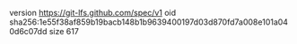 version https://git-lfs.github.com/spec/v1
oid sha256:1e55f38af859b19bacb148b1b9639400197d03d870fd7a008e101a040d6c07dd
size 617

